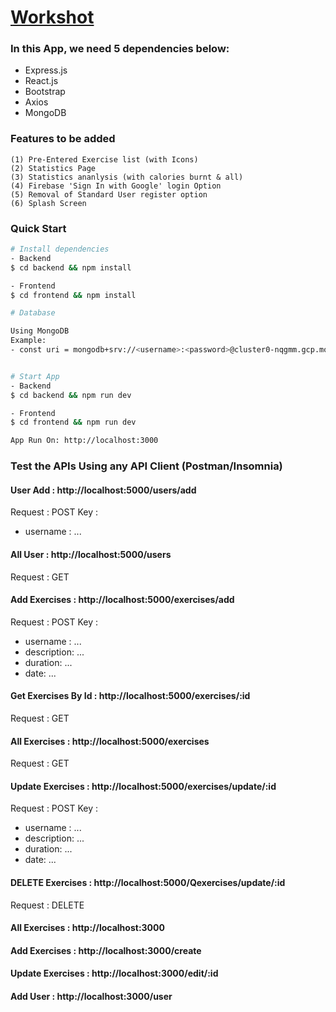 # [Workshot](https://mern-exercises-tracker.herokuapp.com/)

### In this App, we need 5 dependencies below:

- Express.js
- React.js
- Bootstrap
- Axios
- MongoDB

### Features to be added 
```
(1) Pre-Entered Exercise list (with Icons)
(2) Statistics Page
(3) Statistics ananlysis (with calories burnt & all)
(4) Firebase 'Sign In with Google' login Option
(5) Removal of Standard User register option
(6) Splash Screen
```
### Quick Start

```bash
# Install dependencies
- Backend
$ cd backend && npm install

- Frontend
$ cd frontend && npm install

# Database

Using MongoDB
Example: 
- const uri = mongodb+srv://<username>:<password>@cluster0-nqgmm.gcp.mongodb.net/test?retryWrites=true&w=majority


# Start App
- Backend
$ cd backend && npm run dev

- Frontend
$ cd frontend && npm run dev

App Run On: http://localhost:3000

```

### Test the APIs Using any API Client (Postman/Insomnia)

#### User Add : http://localhost:5000/users/add
Request : POST
Key :
  - username : ...
#### All User : http://localhost:5000/users
Request : GET
#### Add Exercises : http://localhost:5000/exercises/add
Request : POST
Key :
  - username : ...
  - description: ...
  - duration: ...
  - date: ...
#### Get Exercises By Id  : http://localhost:5000/exercises/:id
Request : GET
#### All Exercises  : http://localhost:5000/exercises
Request : GET
#### Update Exercises  : http://localhost:5000/exercises/update/:id
Request : POST
Key :
  - username : ...
  - description: ...
  - duration: ...
  - date: ...
#### DELETE Exercises  : http://localhost:5000/Qexercises/update/:id
Request : DELETE
#### All Exercises  : http://localhost:3000
  #### Add Exercises  : http://localhost:3000/create
  #### Update Exercises  : http://localhost:3000/edit/:id
  #### Add User  : http://localhost:3000/user

